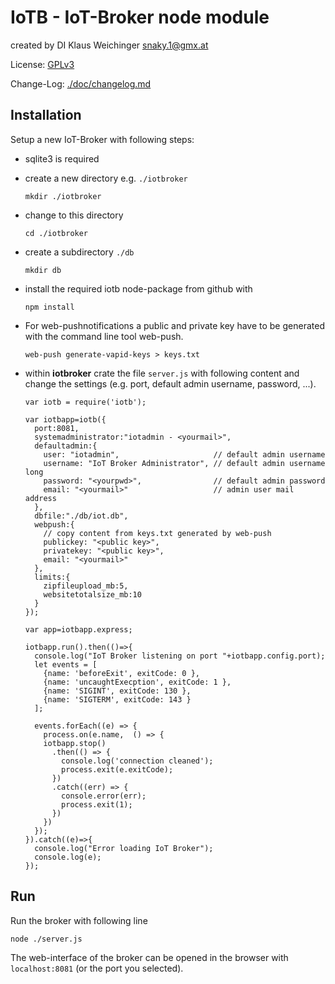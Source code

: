 # IoTB - IoT-Broker node module
created by DI Klaus Weichinger  snaky.1@gmx.at  

License: [GPLv3](./LICENSE)

Change-Log: [./doc/changelog.md](./doc/changelog.md)


## Installation
Setup a new IoT-Broker with following steps:

- sqlite3 is required

- create a new directory e.g. `./iotbroker`

      mkdir ./iotbroker

- change to this directory

      cd ./iotbroker

- create a subdirectory `./db`

      mkdir db

- install the required iotb node-package from github with

      npm install 

- For web-pushnotifications a public and private key have to be generated with the command line tool web-push.

      web-push generate-vapid-keys > keys.txt

- within __iotbroker__ crate the file `server.js` with following content and change the settings (e.g. port, default admin username, password, ...). 

      var iotb = require('iotb');

      var iotbapp=iotb({
        port:8081,
        systemadministrator:"iotadmin - <yourmail>",
        defaultadmin:{
          user: "iotadmin",                     // default admin username
          username: "IoT Broker Administrator", // default admin username long
          password: "<yourpwd>",                // default admin password
          email: "<yourmail>"                   // admin user mail address
        },
        dbfile:"./db/iot.db",        
        webpush:{
          // copy content from keys.txt generated by web-push
          publickey: "<public key>",
          privatekey: "<public key>",
          email: "<yourmail>"
        },
        limits:{
          zipfileupload_mb:5,
          websitetotalsize_mb:10
        }
      });

      var app=iotbapp.express;

      iotbapp.run().then(()=>{
        console.log("IoT Broker listening on port "+iotbapp.config.port);
        let events = [
          {name: 'beforeExit', exitCode: 0 },
          {name: 'uncaughtExecption', exitCode: 1 },
          {name: 'SIGINT', exitCode: 130 },
          {name: 'SIGTERM', exitCode: 143 }
        ];
    
        events.forEach((e) => {
          process.on(e.name,  () => {
          iotbapp.stop()
            .then(() => { 
              console.log('connection cleaned');
              process.exit(e.exitCode);
            })
            .catch((err) => {
              console.error(err);
              process.exit(1);
            })    
          })
        });
      }).catch((e)=>{
        console.log("Error loading IoT Broker");
        console.log(e);
      });


## Run

Run the broker with following line

    node ./server.js

The web-interface of the broker can be opened in the browser with `localhost:8081` (or the port you selected).